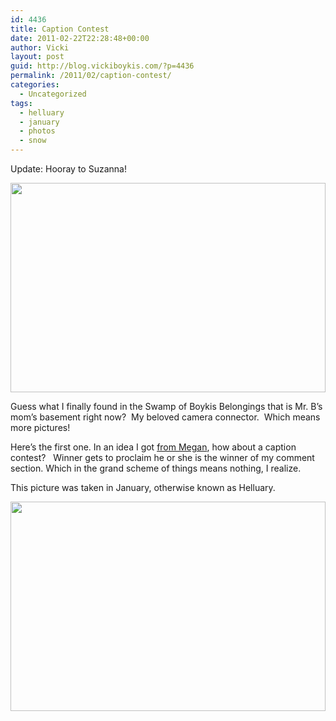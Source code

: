 ```yaml
---
id: 4436
title: Caption Contest
date: 2011-02-22T22:28:48+00:00
author: Vicki
layout: post
guid: http://blog.vickiboykis.com/?p=4436
permalink: /2011/02/caption-contest/
categories:
  - Uncategorized
tags:
  - helluary
  - january
  - photos
  - snow
---
```

Update: Hooray to Suzanna!

<p style="text-align: center;">
  <a href="http://blog.vickiboykis.com/wp-content/uploads/2011/02/DSC_0290.jpg"><img class="aligncenter size-full wp-image-4439" title="DSC_0290" src="http://blog.vickiboykis.com/wp-content/uploads/2011/02/DSC_0290.jpg" alt="" width="504" height="335" /></a>
</p>

Guess what I finally found in the Swamp of Boykis Belongings that is Mr. B&#8217;s mom&#8217;s basement right now?  My beloved camera connector.  Which means more pictures!

Here&#8217;s the first one. In an idea I got [from Megan](http://bestoffates.com/), how about a caption contest?   Winner gets to proclaim he or she is the winner of my comment section. Which in the grand scheme of things means nothing, I realize.

This picture was taken in January, otherwise known as Helluary.

<p style="text-align: center;">
  <a href="http://blog.vickiboykis.com/wp-content/uploads/2011/02/DSC_0290-1.jpg"><img class="aligncenter size-full wp-image-4437" title="DSC_0290 (1)" src="http://blog.vickiboykis.com/wp-content/uploads/2011/02/DSC_0290-1.jpg" alt="" width="504" height="335" /></a>
</p>